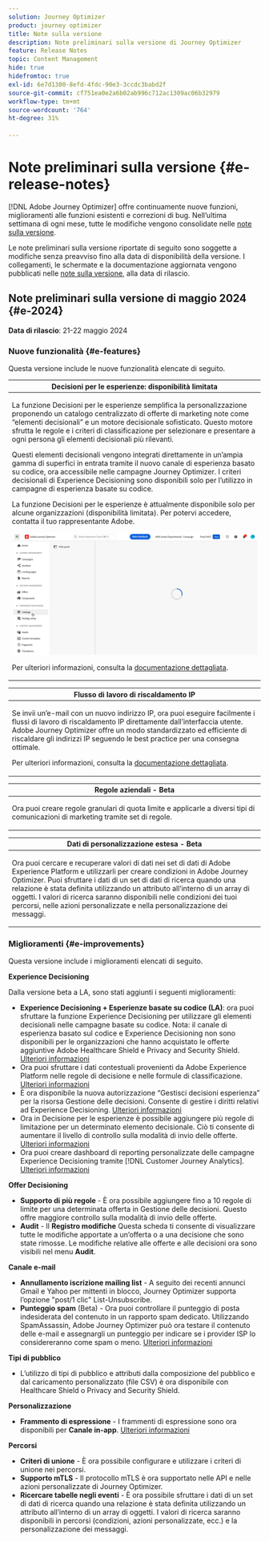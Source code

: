 ```yaml
---
solution: Journey Optimizer
product: journey optimizer
title: Note sulla versione
description: Note preliminari sulla versione di Journey Optimizer
feature: Release Notes
topic: Content Management
hide: true
hidefromtoc: true
exl-id: 6e7d1300-8efd-4fdc-90e3-3ccdc3babd2f
source-git-commit: cf751ea0e2a6b02ab996c712ac1309ac06b32979
workflow-type: tm+mt
source-wordcount: '764'
ht-degree: 31%

---
```


# Note preliminari sulla versione {#e-release-notes}

[!DNL Adobe Journey Optimizer] offre continuamente nuove funzioni, miglioramenti alle funzioni esistenti e correzioni di bug. Nell’ultima settimana di ogni mese, tutte le modifiche vengono consolidate nelle [note sulla versione](release-notes.md).

Le note preliminari sulla versione riportate di seguito sono soggette a modifiche senza preavviso fino alla data di disponibilità della versione. I collegamenti, le schermate e la documentazione aggiornata vengono pubblicati nelle [note sulla versione](release-notes.md), alla data di rilascio.

## Note preliminari sulla versione di maggio 2024 {#e-2024}

**Data di rilascio**: 21-22 maggio 2024

### Nuove funzionalità {#e-features}

Questa versione include le nuove funzionalità elencate di seguito.


<table>
<thead>
<tr>
<th><strong>Decisioni per le esperienze: disponibilità limitata</strong><br/></th>
</tr>
</thead>
<tbody>
<tr>
<td>
<p>La funzione Decisioni per le esperienze semplifica la personalizzazione proponendo un catalogo centralizzato di offerte di marketing note come “elementi decisionali” e un motore decisionale sofisticato. Questo motore sfrutta le regole e i criteri di classificazione per selezionare e presentare a ogni persona gli elementi decisionali più rilevanti.</p>
<p>Questi elementi decisionali vengono integrati direttamente in un’ampia gamma di superfici in entrata tramite il nuovo canale di esperienza basato su codice, ora accessibile nelle campagne Journey Optimizer. I criteri decisionali di Experience Decisioning sono disponibili solo per l’utilizzo in campagne di esperienza basate su codice.</p>
<p>La funzione Decisioni per le esperienze è attualmente disponibile solo per alcune organizzazioni (disponibilità limitata). Per potervi accedere, contatta il tuo rappresentante Adobe.</p>
<img src="assets/do-not-localize/gif-exd.gif"/>
<p>Per ulteriori informazioni, consulta la <a href="../experience-decisioning/gs-experience-decisioning.md">documentazione dettagliata</a>.</p>
</td>
</tr>
</tbody>
</table>


<table>
<thead>
<tr>
<th><strong>Flusso di lavoro di riscaldamento IP</strong><br/></th>
</tr>
</thead>
<tbody>
<tr>
<td>
<p>Se invii un’e-mail con un nuovo indirizzo IP, ora puoi eseguire facilmente i flussi di lavoro di riscaldamento IP direttamente dall’interfaccia utente. Adobe Journey Optimizer offre un modo standardizzato ed efficiente di riscaldare gli indirizzi IP seguendo le best practice per una consegna ottimale.</p>
<p>Per ulteriori informazioni, consulta la <a href="../configuration/ip-warmup-gs.md">documentazione dettagliata</a>.</p>
</td>
</tr>
</tbody>
</table>

<table>
<thead>
<tr>
<th><strong>Regole aziendali - Beta</strong><br/></th>
</tr>
</thead>
<tbody>
<tr>
<td>
<p>Ora puoi creare regole granulari di quota limite e applicarle a diversi tipi di comunicazioni di marketing tramite set di regole. </p>
</td>
</tr>
</tbody>
</table>


<table>
<thead>
<tr>
<th><strong>Dati di personalizzazione estesa - Beta</strong><br/></th>
</tr>
</thead>
<tbody>
<tr>
<td>
<p>Ora puoi cercare e recuperare valori di dati nei set di dati di Adobe Experience Platform e utilizzarli per creare condizioni in Adobe Journey Optimizer. Puoi sfruttare i dati di un set di dati di ricerca quando una relazione è stata definita utilizzando un attributo all’interno di un array di oggetti. I valori di ricerca saranno disponibili nelle condizioni dei tuoi percorsi, nelle azioni personalizzate e nella personalizzazione dei messaggi.</p>
</td>
</tr>
</tbody>
</table>

### Miglioramenti {#e-improvements}

Questa versione include i miglioramenti elencati di seguito.

**Experience Decisioning**

Dalla versione beta a LA, sono stati aggiunti i seguenti miglioramenti:

* **Experience Decisioning + Esperienze basate su codice (LA)**: ora puoi sfruttare la funzione Experience Decisioning per utilizzare gli elementi decisionali nelle campagne basate su codice. Nota: il canale di esperienza basato sul codice e Experience Decisioning non sono disponibili per le organizzazioni che hanno acquistato le offerte aggiuntive Adobe Healthcare Shield e Privacy and Security Shield. [Ulteriori informazioni](../code-based/get-started-code-based.md)
* Ora puoi sfruttare i dati contestuali provenienti da Adobe Experience Platform nelle regole di decisione e nelle formule di classificazione. [Ulteriori informazioni](../experience-decisioning/context-data.md)
* È ora disponibile la nuova autorizzazione “Gestisci decisioni esperienza” per la risorsa Gestione delle decisioni. Consente di gestire i diritti relativi ad Experience Decisioning. [Ulteriori informazioni](../experience-decisioning/gs-experience-decisioning.md)
* Ora in Decisione per le esperienze è possibile aggiungere più regole di limitazione per un determinato elemento decisionale. Ciò ti consente di aumentare il livello di controllo sulla modalità di invio delle offerte. [Ulteriori informazioni](../experience-decisioning/items.md#capping)
* Ora puoi creare dashboard di reporting personalizzate delle campagne Experience Decisioning tramite [!DNL Customer Journey Analytics]. [Ulteriori informazioni](../experience-decisioning/cja-reporting.md)


**Offer Decisioning**

* **Supporto di più regole** - È ora possibile aggiungere fino a 10 regole di limite per una determinata offerta in Gestione delle decisioni. Questo offre maggiore controllo sulla modalità di invio delle offerte.
* **Audit** - Il **Registro modifiche** Questa scheda ti consente di visualizzare tutte le modifiche apportate a un’offerta o a una decisione che sono state rimosse. Le modifiche relative alle offerte e alle decisioni ora sono visibili nel menu **Audit**.


**Canale e-mail**

* **Annullamento iscrizione mailing list** - A seguito dei recenti annunci Gmail e Yahoo per mittenti in blocco, Journey Optimizer supporta l’opzione &quot;post/1 clic&quot; List-Unsubscribe.
* **Punteggio spam** (Beta) - Ora puoi controllare il punteggio di posta indesiderata del contenuto in un rapporto spam dedicato. Utilizzando SpamAssassin, Adobe Journey Optimizer può ora testare il contenuto delle e-mail e assegnargli un punteggio per indicare se i provider ISP lo considereranno come spam o meno. [Ulteriori informazioni](../content-management/spam-report.md)


**Tipi di pubblico**

* L’utilizzo di tipi di pubblico e attributi dalla composizione del pubblico e dal caricamento personalizzato (file CSV) è ora disponibile con Healthcare Shield o Privacy and Security Shield.

**Personalizzazione**

* **Frammento di espressione** - I frammenti di espressione sono ora disponibili per **Canale in-app**. [Ulteriori informazioni](../personalization/use-expression-fragments.md)

**Percorsi**

* **Criteri di unione** - È ora possibile configurare e utilizzare i criteri di unione nei percorsi.
* **Supporto mTLS** - Il protocollo mTLS è ora supportato nelle API e nelle azioni personalizzate di Journey Optimizer.
* **Ricercare tabelle negli eventi** - È ora possibile sfruttare i dati di un set di dati di ricerca quando una relazione è stata definita utilizzando un attributo all’interno di un array di oggetti. I valori di ricerca saranno disponibili in percorsi (condizioni, azioni personalizzate, ecc.) e la personalizzazione dei messaggi.
